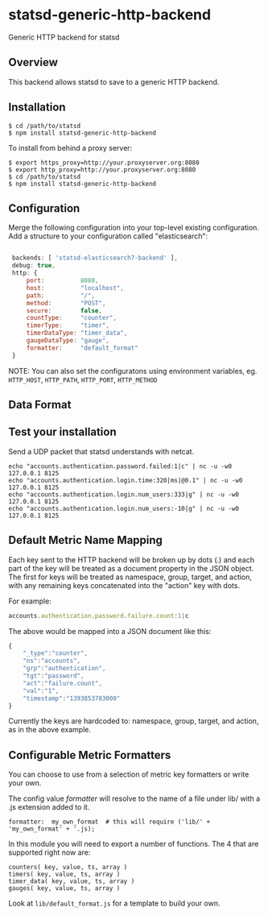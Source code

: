 statsd-generic-http-backend
============================

Generic HTTP backend for statsd

## Overview

This backend allows statsd to save to a generic HTTP backend.

## Installation

    $ cd /path/to/statsd
    $ npm install statsd-generic-http-backend
    
To install from behind a proxy server:

    $ export https_proxy=http://your.proxyserver.org:8080
    $ export http_proxy=http://your.proxyserver.org:8080
    $ cd /path/to/statsd
    $ npm install statsd-generic-http-backend


## Configuration

Merge the following configuration into your top-level existing configuration.
Add a structure to your configuration called "elasticsearch":

```js

 backends: [ 'statsd-elasticsearch7-backend' ],
 debug: true,
 http: {
	 port:          8080,
	 host:          "localhost",
	 path:          "/",
	 method:        "POST",
	 secure:        false,
	 countType:     "counter",
	 timerType:     "timer",
	 timerDataType: "timer_data",
	 gaugeDataType: "gauge",
     formatter:     "default_format"
 }
```

NOTE: You can also set the configuratons using environment variables, eg. `HTTP_HOST`, `HTTP_PATH`, `HTTP_PORT`, `HTTP_METHOD`

## Data Format



## Test your installation

Send a UDP packet that statsd understands with netcat.

```
echo "accounts.authentication.password.failed:1|c" | nc -u -w0 127.0.0.1 8125
echo "accounts.authentication.login.time:320|ms|@0.1" | nc -u -w0 127.0.0.1 8125
echo "accounts.authentication.login.num_users:333|g" | nc -u -w0 127.0.0.1 8125
echo "accounts.authentication.login.num_users:-10|g" | nc -u -w0 127.0.0.1 8125
```

## Default Metric Name Mapping

Each key sent to the HTTP backend will be broken up by dots (.) and each part of the key will be treated as a document property in the JSON object.  The first for keys will be treated as namespace, group, target, and action, with any remaining keys concatenated into the "action" key with dots.

For example:

```js
accounts.authentication.password.failure.count:1|c
```

The above would be mapped into a JSON document like this:
```js
{
	"_type":"counter",
	"ns":"accounts",
	"grp":"authentication",
	"tgt":"password",
	"act":"failure.count",
	"val":"1",
	"timestamp":"1393853783000"
}
```

Currently the keys are hardcoded to: namespace, group, target, and action, as in the above example. 

## Configurable Metric Formatters

You can choose to use from a selection of metric key formatters or write your own.

The config value _formatter_ will resolve to the name of a file under lib/ with a .js extension added to it.

```
formatter:  my_own_format  # this will require ('lib/' + 'my_own_format' + '.js);
```

In this module you will need to export a number of functions.  The 4 that are supported right now are:

```
counters( key, value, ts, array )
timers( key, value, ts, array )
timer_data( key, value, ts, array )
gauges( key, value, ts, array )
```

Look at `lib/default_format.js` for a template to build your own.
